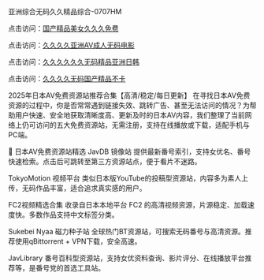 亚洲综合无码久久精品综合-0707HM

点击访问：<a href="https://tfda.pages.dev/">国产精品美女久久久免费</a>

点击访问：<a href="https://gsd-agv.pages.dev/">久久久久亚洲AV成人无码电影</a>

点击访问：<a href="https://bered.pages.dev/">久久久久久久无码精品亚洲日韩</a>

点击访问：<a href="https://gfd-5xg.pages.dev/">久久久久无码国产精品不卡</a>

2025年日本AV免费资源站推荐合集【高清/稳定/每日更新】
在寻找日本AV免费资源的过程中，你是否常常遇到链接失效、跳转广告、甚至无法访问的情况？为帮助用户快速、安全地获取清晰度高、更新及时的日本AV内容，我们整理了当前网络上仍可访问的五大免费资源站，无需注册，支持在线播放或下载，适配手机与PC端。

🔹 日本AV免费资源站精选
JavDB 镜像站
提供最新番号索引，支持女优名、番号快速检索。点击后可跳转至第三方资源站点，便于看片不迷路。

TokyoMotion 视频平台
类似日本版YouTube的投稿型资源站，内容多为素人上传，无码作品丰富，适合追求真实感的用户。

FC2视频精选合集
收录自日本本地平台 FC2 的高清视频资源，片源稳定、加载速度快。多数作品支持中文标签分类。

Sukebei Nyaa 磁力种子站
全球热门BT资源站，可搜索无码番号与高清资源。推荐使用qBittorrent + VPN下载，安全高速。

JavLibrary
番号百科型资源站，支持女优资料查询、影片评分、在线播放平台推荐等，是番号党的首选工具站。



<span style="display:none;">[Canonical link](）</span>
